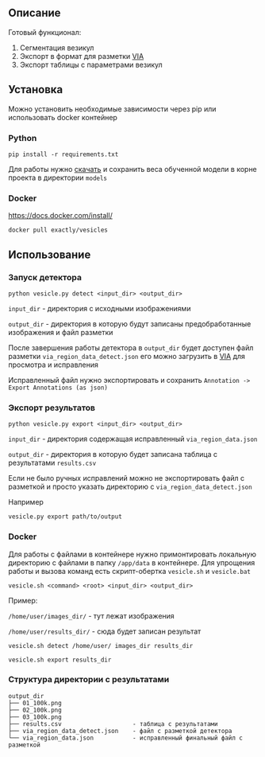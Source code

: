 ## Описание
Готовый функционал:

1. Сегментация везикул
2. Экспорт в формат для разметки [VIA](http://www.robots.ox.ac.uk/~vgg/software/via/)
3. Экспорт таблицы c параметрами везикул

## Установка

Можно установить необходимые зависимости через pip или использовать docker контейнер
### Python
```
pip install -r requirements.txt
```
Для работы нужно [скачать](https://bitbucket.org/vergilius/vesicles/downloads/)
и сохранить веса обученной модели в корне проекта в директории `models`

### Docker

https://docs.docker.com/install/

`docker pull exactly/vesicles`

## Использование
### Запуск детектора

`python vesicle.py detect <input_dir> <output_dir>`

`input_dir` - директория с исходными изображениями

`output_dir` - директория в которую будут записаны предобработанные изображения и файл разметки

После завершения работы детектора в `output_dir` будет доступен файл разметки `via_region_data_detect.json`
его можно загрузить в [VIA](http://www.robots.ox.ac.uk/~vgg/software/via/) для просмотра и исправления

Исправленный файл нужно экспортировать и сохранить `Annotation -> Export Annotations (as json)`


### Экспорт результатов

`python vesicle.py export <input_dir> <output_dir>`

`input_dir` - директория содержащая исправленный `via_region_data.json`

`output_dir` - директория в которую будет записана таблица с результатами `results.csv`

Если не было ручных исправлений можно не экспортировать файл с разметкой и просто указать директорию с `via_region_data_detect.json` 

Например

`vesicle.py export path/to/output`

### Docker

Для работы с файлами в контейнере нужно примонтировать локальную директорию с файлами в папку `/app/data` в контейнере. Для упрощения работы и вызова команд есть скрипт-обертка `vesicle.sh` и `vesicle.bat`

`vesicle.sh <command> <root> <input_dir> <output_dir>`

Пример:

`/home/user/images_dir/` - тут лежат изображения

`/home/user/results_dir/` - сюда будет записан результат

`vesicle.sh detect /home/user/ images_dir results_dir`

`vesicle.sh export results_dir`


### Структура директории с результатами

```
output_dir
├── 01_100k.png
├── 02_100k.png
├── 03_100k.png
├── results.csv                    - таблица с результатами
├── via_region_data_detect.json    - файл с разметкой детектора
└── via_region_data.json           - исправленный финальный файл с разметкой
```

